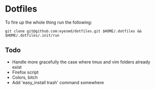 # Dotfiles

To fire up the whole thing run the following:

`git clone git@github.com:eyesmd/dotfiles.git $HOME/.dotfiles && $HOME/.dotfiles/.init/run`

## Todo
 * Handle more gracefully the case where tmux and vim folders already exist
 * Firefox script
 * Colors, bitch
 * Add 'easy_install trash' command somewhere
